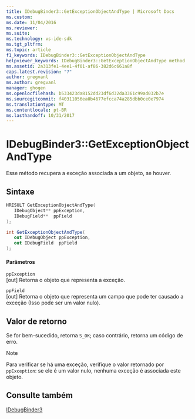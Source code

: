 ```yaml
---
title: IDebugBinder3::GetExceptionObjectAndType | Microsoft Docs
ms.custom: 
ms.date: 11/04/2016
ms.reviewer: 
ms.suite: 
ms.technology: vs-ide-sdk
ms.tgt_pltfrm: 
ms.topic: article
f1_keywords: IDebugBinder3::GetExceptionObjectAndType
helpviewer_keywords: IDebugBinder3::GetExceptionObjectAndType method
ms.assetid: 2a313fe1-4ee1-4f01-af86-382d6c661a8f
caps.latest.revision: "7"
author: gregvanl
ms.author: gregvanl
manager: ghogen
ms.openlocfilehash: b533423da8152dd23df6d32da3361c99ad032b7e
ms.sourcegitcommit: f40311056ea0b4677efcca74a285dbb0ce0e7974
ms.translationtype: MT
ms.contentlocale: pt-BR
ms.lasthandoff: 10/31/2017
---
```

# <a name="idebugbinder3getexceptionobjectandtype"></a>IDebugBinder3::GetExceptionObjectAndType
Esse método recupera a exceção associada a um objeto, se houver.  
  
## <a name="syntax"></a>Sintaxe  
  
```cpp  
HRESULT GetExceptionObjectAndType(  
   IDebugObject** ppException,  
   IDebugField**  ppField  
);  
```  
  
```csharp  
int GetExceptionObjectAndType(  
   out IDebugObject ppException,  
   out IDebugField  ppField  
);  
```  
  
#### <a name="parameters"></a>Parâmetros  
 `ppException`  
 [out] Retorna o objeto que representa a exceção.  
  
 `ppField`  
 [out] Retorna o objeto que representa um campo que pode ter causado a exceção (Isso pode ser um valor nulo).  
  
## <a name="return-value"></a>Valor de retorno  
 Se for bem-sucedido, retorna `S_OK`; caso contrário, retorna um código de erro.  
  
> [!NOTE]
>  Para verificar se há uma exceção, verifique o valor retornado por `ppException`: se ele é um valor nulo, nenhuma exceção é associada este objeto.  
  
## <a name="see-also"></a>Consulte também  
 [IDebugBinder3](../../../extensibility/debugger/reference/idebugbinder3.md)